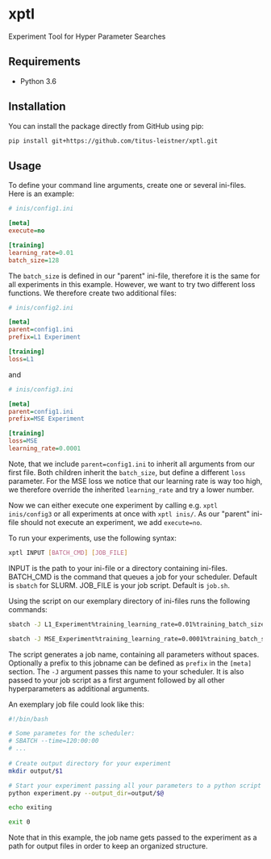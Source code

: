 # xptl
Experiment Tool for Hyper Parameter Searches

## Requirements
* Python 3.6

## Installation
You can install the package directly from GitHub using pip:
```sh
pip install git+https://github.com/titus-leistner/xptl.git
```

## Usage
To define your command line arguments, create one or several ini-files. Here is an example:
```ini
# inis/config1.ini

[meta]
execute=no

[training]
learning_rate=0.01
batch_size=128
```
The `batch_size` is defined in our "parent" ini-file, therefore it is the same for all experiments in this example.
However, we want to try two different loss functions. We therefore create two additional files:
```ini
# inis/config2.ini

[meta]
parent=config1.ini
prefix=L1 Experiment

[training]
loss=L1
```
and
```ini
# inis/config3.ini

[meta]
parent=config1.ini
prefix=MSE Experiment

[training]
loss=MSE
learning_rate=0.0001
```
Note, that we include `parent=config1.ini` to inherit all arguments from our first file.
Both children inherit the `batch_size`, but define a different `loss` parameter.
For the MSE loss we notice that our learning rate is way too high, we therefore override the inherited `learning_rate` and try a lower number.

Now we can either execute one experiment by calling e.g. `xptl inis/config3` or all experiments at once with `xptl inis/`.
As our "parent" ini-file should not execute an experiment, we add `execute=no`.


To run your experiments, use the following syntax:
```sh
xptl INPUT [BATCH_CMD] [JOB_FILE]
```
INPUT is the path to your ini-file or a directory containing ini-files. BATCH_CMD is the command that queues a job for your scheduler. Default is `sbatch` for SLURM. JOB_FILE is your job script. Default is `job.sh`.

Using the script on our exemplary directory of ini-files runs the following commands:
```sh
sbatch -J L1_Experiment%training_learning_rate=0.01%training_batch_size=128%training_loss=L1 job.sh L1_Experiment%training_learning_rate=0.01%training_batch_size=128%training_loss=L1  --training_learning_rate=0.01 --training_batch_size=128 --training_loss=L1

sbatch -J MSE_Experiment%training_learning_rate=0.0001%training_batch_size=128%training_loss=MSE job.sh MSE_Experiment%training_learning_rate=0.0001%training_batch_size=128%training_loss=MSE  --training_learning_rate=0.0001 --training_batch_size=128 --training_loss=MSE
```
The script generates a job name, containing all parameters without spaces. Optionally a prefix to this jobname can be defined as `prefix` in the `[meta]` section. The `-J` argument passes this name to your scheduler.
It is also passed to your job script as a first argument followed by all other hyperparameters as additional arguments.

An exemplary job file could look like this:
```sh
#!/bin/bash

# Some parametes for the scheduler:
# SBATCH --time=120:00:00
# ...
 
# Create output directory for your experiment
mkdir output/$1

# Start your experiment passing all your parameters to a python script using $@
python experiment.py --output_dir=output/$@

echo exiting

exit 0
```
Note that in this example, the job name gets passed to the experiment as a path for output files in order to keep an organized structure.
